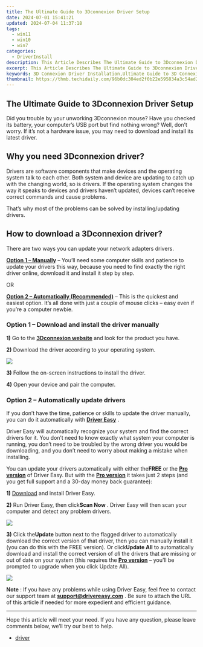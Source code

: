 ```yaml
---
title: The Ultimate Guide to 3Dconnexion Driver Setup
date: 2024-07-01 15:41:21
updated: 2024-07-04 11:37:18
tags:
  - win11
  - win10
  - win7
categories:
  - DriverInstall
description: This Article Describes The Ultimate Guide to 3Dconnexion Driver Setup
excerpt: This Article Describes The Ultimate Guide to 3Dconnexion Driver Setup
keywords: 3D Connexion Driver Installation,Ultimate Guide to 3D Connexion Driver,Configuring 3D Connexion Drivers,How to Setup 3D Connexion Driver,Installing 3D Connexion Tracking Device,Complete Setup for 3D Connexion Drivers,Best Practices for 3D Connexion Driver Installation
thumbnail: https://thmb.techidaily.com/96b0dc304ed2f0b22e595834a3c54ad25662873342662329d5363509351a52f0.jpg
---
```


## The Ultimate Guide to 3Dconnexion Driver Setup

 Did you trouble by your unworking 3Dconnexion mouse? Have you checked its battery, your computer’s USB port but find nothing wrong? Well, don’t worry. If it’s not a hardware issue, you may need to download and install its latest driver.

## Why you need 3Dconnexion driver?

 Drivers are software components that make devices and the operating system talk to each other. Both system and device are updating to catch up with the changing world, so is drivers. If the operating system changes the way it speaks to devices and drivers haven’t updated, devices can’t receive correct commands and cause problems.

 That’s why most of the problems can be solved by installing/updating drivers.

## How to download a 3Dconnexion driver?

There are two ways you can update your network adapters drivers.

**[Option 1 – Manually](#op1)** – You’ll need some computer skills and patience to update your drivers this way, because you need to find exactly the right driver online, download it and install it step by step.

OR

**[Option 2 – Automatically (Recommended)](#op2)**  – This is the quickest and easiest option. It’s all done with just a couple of mouse clicks – easy even if you’re a computer newbie.

### **Option 1 –** **Download and install the driver manually**

**1)** Go to the **[3Dconnexion website](https://www.3dconnexion.com/service/drivers.html)**  and look for the product you have.

**2)** Download the driver according to your operating system.

![](https://images.drivereasy.com/wp-content/uploads/2019/07/3d-1024x427.jpg)

**3)** Follow the on-screen instructions to install the driver.

**4)** Open your device and pair the computer.

### **Option 2 – Automatically update drivers**

 If you don’t have the time, patience or skills to update the driver manually, you can do it automatically with **[Driver Easy](https://tools.techidaily.com/drivereasy/download/)**  .

 Driver Easy will automatically recognize your system and find the correct drivers for it. You don’t need to know exactly what system your computer is running, you don’t need to be troubled by the wrong driver you would be downloading, and you don’t need to worry about making a mistake when installing.

 You can update your drivers automatically with either the**FREE** or the **[Pro version](https://tools.techidaily.com/drivereasy/download/)**  of Driver Easy. But with the **[Pro version](https://tools.techidaily.com/drivereasy/download/)**  it takes just 2 steps (and you get full support and a 30-day money back guarantee):

 **1)[](https://tools.techidaily.com/drivereasy/download/)** [Download](https://tools.techidaily.com/drivereasy/download/) and install Driver Easy.

**2)** Run Driver Easy, then click**Scan Now** . Driver Easy will then scan your computer and detect any problem drivers.

![](https://images.drivereasy.com/wp-content/uploads/2019/03/Snap38.jpg)

**3)** Click the**Update**  button next to the flagged driver to automatically download the correct version of that driver, then you can manually install it (you can do this with the FREE version).
 Or click**Update All** to automatically download and install the correct version of _all_ the drivers that are missing or out of date on your system (this requires the **[Pro version](https://tools.techidaily.com/drivereasy/download/)**  – you’ll be prompted to upgrade when you click Update All).

![](https://images.drivereasy.com/wp-content/uploads/2019/03/Snap32-2.jpg)

**Note** : If you have any problems while using Driver Easy, feel free to contact our support team at **[support@drivereasy.com](mailto:support@drivereasy.com)**  . Be sure to attach the URL of this article if needed for more expedient and efficient guidance.

---

 Hope this article will meet your need. If you have any question, please leave comments below, we’ll try our best to help.

* [driver](https://tools.techidaily.com/drivereasy/download/)

<ins class="adsbygoogle"
     style="display:block"
     data-ad-format="autorelaxed"
     data-ad-client="ca-pub-7571918770474297"
     data-ad-slot="1223367746"></ins>



<ins class="adsbygoogle"
     style="display:block"
     data-ad-client="ca-pub-7571918770474297"
     data-ad-slot="8358498916"
     data-ad-format="auto"
     data-full-width-responsive="true"></ins>

